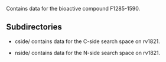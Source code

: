 Contains data for the bioactive compound F1285-1590.

## Subdirectories

- cside/ contains data for the C-side search space on rv1821.

- nside/ contains data for the N-side search space on rv1821.

